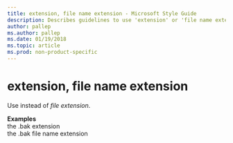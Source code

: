 ```yaml
---
title: extension, file name extension - Microsoft Style Guide
description: Describes guidelines to use 'extension' or 'file name extension' in Microsoft documents and provides alternate examples.
author: pallep
ms.author: pallep
ms.date: 01/19/2018
ms.topic: article
ms.prod: non-product-specific
---
```


# extension, file name extension

Use instead of *file extension*. 

**Examples**  
the .bak extension  
the .bak file name extension
